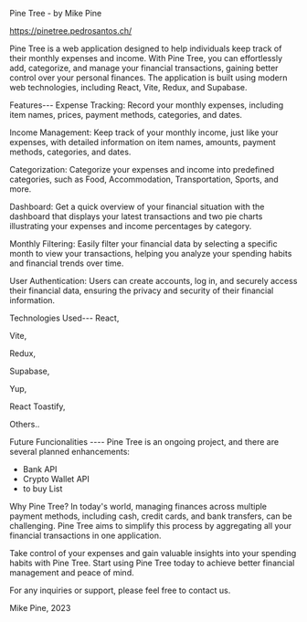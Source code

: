 Pine Tree - by Mike Pine   

 https://pinetree.pedrosantos.ch/


Pine Tree is a web application designed to help individuals keep track of their monthly expenses and income. With Pine Tree, you can effortlessly add, categorize, and manage your financial transactions, gaining better control over your personal finances. The application is built using modern web technologies, including React, Vite, Redux, and Supabase.

Features---
Expense Tracking: Record your monthly expenses, including item names, prices, payment methods, categories, and dates.

Income Management: Keep track of your monthly income, just like your expenses, with detailed information on item names, amounts, payment methods, categories, and dates.

Categorization: Categorize your expenses and income into predefined categories, such as Food, Accommodation, Transportation, Sports, and more.

Dashboard: Get a quick overview of your financial situation with the dashboard that displays your latest transactions and two pie charts illustrating your expenses and income percentages by category.

Monthly Filtering: Easily filter your financial data by selecting a specific month to view your transactions, helping you analyze your spending habits and financial trends over time.

User Authentication: Users can create accounts, log in, and securely access their financial data, ensuring the privacy and security of their financial information.






Technologies Used---
React,

Vite,

Redux,

Supabase,

Yup,

React Toastify,

Others.. 




Future Funcionalities ----
Pine Tree is an ongoing project, and there are several planned enhancements:

- Bank API
- Crypto Wallet API 
- to buy List





Why Pine Tree?
In today's world, managing finances across multiple payment methods, including cash, credit cards, and bank transfers, can be challenging. Pine Tree aims to simplify this process by aggregating all your financial transactions in one application.

Take control of your expenses and gain valuable insights into your spending habits with Pine Tree. Start using Pine Tree today to achieve better financial management and peace of mind.

For any inquiries or support, please feel free to contact us.



Mike Pine, 2023
